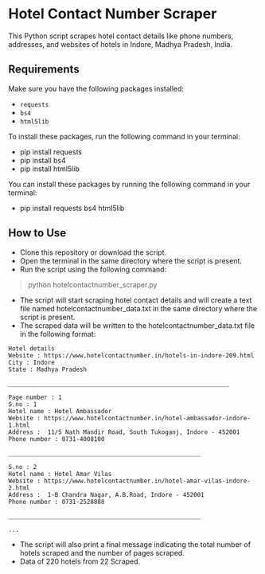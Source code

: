 # Hotel Contact Number Scraper

This Python script scrapes hotel contact details like phone numbers, addresses, and websites of hotels in Indore, Madhya Pradesh, India. 

## Requirements

Make sure you have the following packages installed:

- `requests`
- `bs4`
- `html5lib`

To install these packages, run the following command in your terminal:

- pip install requests
- pip install bs4
- pip install html5lib

You can install these packages by running the following command in your terminal:
- pip install requests bs4 html5lib

## How to Use
- Clone this repository or download the script.
- Open the terminal in the same directory where the script is present.
- Run the script using the following command:

> python hotelcontactnumber_scraper.py

- The script will start scraping hotel contact details and will create a text file named hotelcontactnumber_data.txt in the same directory where the script is present.
- The scraped data will be written to the hotelcontactnumber_data.txt file in the following format:

```
Hotel details
Website : https://www.hotelcontactnumber.in/hotels-in-indore-209.html
City : Indore
State : Madhya Pradesh

______________________________________________________________

Page number : 1
S.no : 1
Hotel name : Hotel Ambassador
Website : https://www.hotelcontactnumber.in/hotel-ambassador-indore-1.html
Address :  11/5 Nath Mandir Road, South Tukoganj, Indore - 452001
Phone number : 0731-4008100

______________________________________________________

S.no : 2
Hotel name : Hotel Amar Vilas
Website : https://www.hotelcontactnumber.in/hotel-amar-vilas-indore-2.html
Address :  1-B Chandra Nagar, A.B.Road, Indore - 452001
Phone number : 0731-2528888

______________________________________________________

...

```
- The script will also print a final message indicating the total number of hotels scraped and the number of pages scraped.
- Data of 220 hotels from 22 Scraped.
